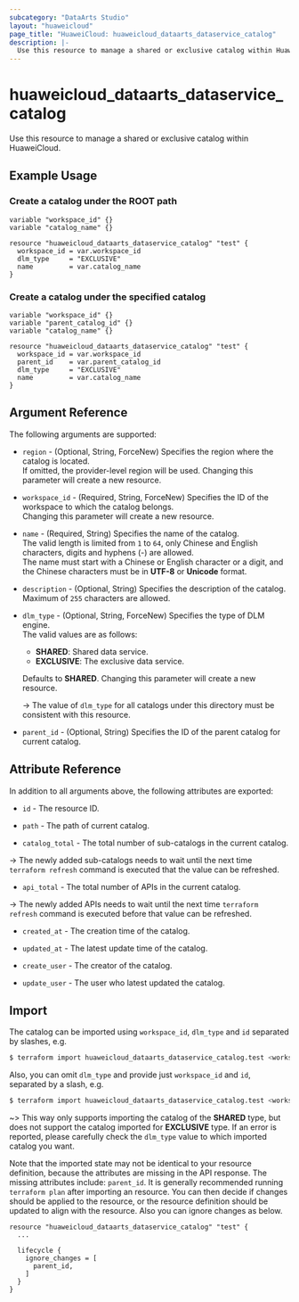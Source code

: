 ```yaml
---
subcategory: "DataArts Studio"
layout: "huaweicloud"
page_title: "HuaweiCloud: huaweicloud_dataarts_dataservice_catalog"
description: |-
  Use this resource to manage a shared or exclusive catalog within HuaweiCloud.
---
```


# huaweicloud_dataarts_dataservice_catalog

Use this resource to manage a shared or exclusive catalog within HuaweiCloud.

## Example Usage

### Create a catalog under the ROOT path

```hcl
variable "workspace_id" {}
variable "catalog_name" {}

resource "huaweicloud_dataarts_dataservice_catalog" "test" {
  workspace_id = var.workspace_id
  dlm_type     = "EXCLUSIVE"
  name         = var.catalog_name
}
```

### Create a catalog under the specified catalog

```hcl
variable "workspace_id" {}
variable "parent_catalog_id" {}
variable "catalog_name" {}

resource "huaweicloud_dataarts_dataservice_catalog" "test" {
  workspace_id = var.workspace_id
  parent_id    = var.parent_catalog_id
  dlm_type     = "EXCLUSIVE"
  name         = var.catalog_name
}
```

## Argument Reference

The following arguments are supported:

* `region` - (Optional, String, ForceNew) Specifies the region where the catalog is located.  
  If omitted, the provider-level region will be used. Changing this parameter will create a new resource.

* `workspace_id` - (Required, String, ForceNew) Specifies the ID of the workspace to which the catalog belongs.  
  Changing this parameter will create a new resource.

* `name` - (Required, String) Specifies the name of the catalog.  
  The valid length is limited from `1` to `64`, only Chinese and English characters, digits and hyphens (-) are
  allowed.  
  The name must start with a Chinese or English character or a digit, and the Chinese characters must be in **UTF-8** or
  **Unicode** format.

* `description` - (Optional, String) Specifies the description of the catalog.  
  Maximum of `255` characters are allowed.

* `dlm_type` - (Optional, String, ForceNew) Specifies the type of DLM engine.  
  The valid values are as follows:
  + **SHARED**: Shared data service.
  + **EXCLUSIVE**: The exclusive data service.

  Defaults to **SHARED**. Changing this parameter will create a new resource.

  -> The value of `dlm_type` for all catalogs under this directory must be consistent with this resource.

* `parent_id` - (Optional, String) Specifies the ID of the parent catalog for current catalog.

## Attribute Reference

In addition to all arguments above, the following attributes are exported:

* `id` - The resource ID.

* `path` - The path of current catalog.

* `catalog_total` - The total number of sub-catalogs in the current catalog.

-> The newly added sub-catalogs needs to wait until the next time `terraform refresh` command is executed that the value
   can be refreshed.

* `api_total` - The total number of APIs in the current catalog.

-> The newly added APIs needs to wait until the next time `terraform refresh` command is executed before that value
   can be refreshed.

* `created_at` - The creation time of the catalog.

* `updated_at` - The latest update time of the catalog.

* `create_user` - The creator of the catalog.

* `update_user` - The user who latest updated the catalog.

## Import

The catalog can be imported using `workspace_id`, `dlm_type` and `id` separated by slashes, e.g.

```bash
$ terraform import huaweicloud_dataarts_dataservice_catalog.test <workspace_id>/<dlm_type>/<id>
```

Also, you can omit `dlm_type` and provide just `workspace_id` and `id`, separated by a slash, e.g.

```bash
$ terraform import huaweicloud_dataarts_dataservice_catalog.test <workspace_id>/<id>
```

~> This way only supports importing the catalog of the **SHARED** type, but does not support the catalog imported for
   **EXCLUSIVE** type. If an error is reported, please carefully check the `dlm_type` value to which imported catalog
   you want.

Note that the imported state may not be identical to your resource definition, because the attributes are missing in the
API response. The missing attributes include: `parent_id`.
It is generally recommended running `terraform plan` after importing an resource.
You can then decide if changes should be applied to the resource, or the resource definition should be updated to
align with the resource. Also you can ignore changes as below.

```hcl
resource "huaweicloud_dataarts_dataservice_catalog" "test" {
  ...

  lifecycle {
    ignore_changes = [
      parent_id,
    ]
  }
}
```
